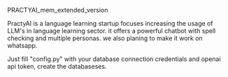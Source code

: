 PRACTYAI_mem_extended_version

PractyAI is a language learning startup focuses increasing the usage of LLM's in language learning sector.
it offers a powerful chatbot with spell checking and multiple personas.
we also planing to make it work on whatsapp.

Just fill "config.py" with your database connection credentials and openai api token, create the databaseses.
